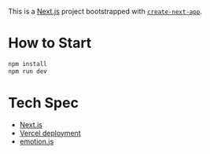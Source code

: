 This is a [Next.js](https://nextjs.org/) project bootstrapped with [`create-next-app`](https://github.com/vercel/next.js/tree/canary/packages/create-next-app).

# How to Start

```zsh
npm install
npm run dev
```

# Tech Spec

- [Next.js](https://nextjs.org/)
- [Vercel deployment](https://vercel.com/docs)
- [emotion.js](https://emotion.sh/docs/introduction)
